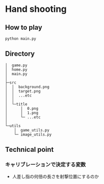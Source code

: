# Hand shooting

## How to play

```shell
python main.py
```

## Directory

```
│  game.py
│  home.py
│  main.py
│
├─src
│  │  background.png
│  │  target.png
│  │  ...etc
│  │
│  └─title
│      │  0.png
│      │  1.png
│      └─ ...etc
│
└─utils
    │  game_utils.py
    └─ image_utils.py
```

## Technical point

### キャリブレーションで決定する変数

- 人差し指の何倍の長さを射撃位置にするのか
